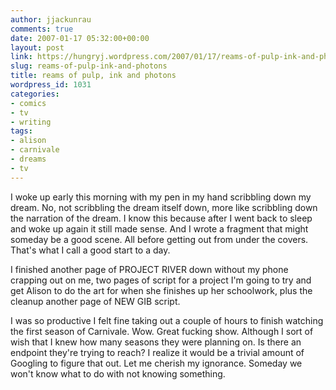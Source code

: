 ```yaml
---
author: jjackunrau
comments: true
date: 2007-01-17 05:32:00+00:00
layout: post
link: https://hungryj.wordpress.com/2007/01/17/reams-of-pulp-ink-and-photons/
slug: reams-of-pulp-ink-and-photons
title: reams of pulp, ink and photons
wordpress_id: 1031
categories:
- comics
- tv
- writing
tags:
- alison
- carnivale
- dreams
- tv
---
```


I woke up early this morning with my pen in my hand scribbling down my dream.  No, not scribbling the dream itself down, more like scribbling down the narration of the dream.  I know this because after I went back to sleep and woke up again it still made sense.  And I wrote a fragment that might someday be a good scene.  All before getting out from under the covers.  That's what I call a good start to a day.    
  
I finished another page of PROJECT RIVER down without my phone crapping out on me, two pages of script for a project I'm going to try and get Alison to do the art for when she finishes up her schoolwork, plus the cleanup another page of NEW GIB script.  
  
I was so productive I felt fine taking out a couple of hours to finish watching the first season of Carnivale.  Wow.  Great fucking show.  Although I sort of wish that I knew how many seasons they were planning on.  Is there an endpoint they're trying to reach?  I realize it would be a trivial amount of Googling to figure that out.  Let me cherish my ignorance.  Someday we won't know what to do with not knowing something.
